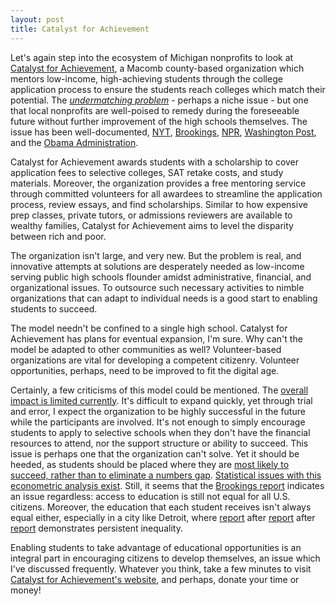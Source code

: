 ```yaml
---
layout: post
title: Catalyst for Achievement
---
```


Let's again step into the ecosystem of Michigan nonprofits to look at [Catalyst for Achievement](https://www.catalystforachievement.org/), a Macomb county-based organization which mentors low-income, high-achieving students through the college application process to ensure the students reach colleges which match their potential. The [*undermatching problem*](http://www.nytimes.com/2013/03/17/education/scholarly-poor-often-overlook-better-colleges.html) - perhaps a niche issue - but one that local nonprofits are well-poised to remedy during the foreseeable future without further improvement of the high schools themselves. The issue has been well-documented, [NYT](http://www.nytimes.com/2013/03/17/education/scholarly-poor-often-overlook-better-colleges.html), [Brookings](https://www.brookings.edu/wp-content/uploads/2016/07/2013a_hoxby.pdf), [NPR](http://www.npr.org/2015/03/16/393339590/why-many-smart-low-income-students-dont-apply-to-elite-schools), [Washington Post](https://www.washingtonpost.com/opinions/closing-the-income-gap-at-elite-colleges/2015/12/18/90f91054-a057-11e5-a3c5-c77f2cc5a43c_story.html), and the [Obama Administration](https://obamawhitehouse.archives.gov/sites/default/files/docs/increasing_college_opportunity_for_low-income_students_report.pdf).

Catalyst for Achievement awards students with a scholarship to cover application fees to selective colleges, SAT retake costs, and study materials. Moreover, the organization provides a free mentoring service through committed volunteers for all awardees to streamline the application process, review essays, and find scholarships. Similar to how expensive prep classes, private tutors, or admissions reviewers are available to wealthy families, Catalyst for Achievement aims to level the disparity between rich and poor.

The organization isn't large, and very new. But the problem is real, and innovative attempts at solutions are desperately needed as low-income serving public high schools flounder amidst administrative, financial, and organizational issues. To outsource such necessary activities to nimble organizations that can adapt to individual needs is a good start to enabling students to succeed.

The model needn't be confined to a single high school. Catalyst for Achievement has plans for eventual expansion, I'm sure. Why can't the model be adapted to other communities as well? Volunteer-based organizations are vital for developing a competent citizenry. Volunteer opportunities, perhaps, need to be improved to fit the digital age.

Certainly, a few criticisms of this model could be mentioned. The [overall impact is limited currently](https://www.brookings.edu/research/can-we-fix-undermatching-in-higher-ed-would-it-matter-if-we-did/). It's difficult to expand quickly, yet through trial and error, I expect the organization to be highly successful in the future while the participants are involved. It's not enough to simply encourage students to apply to selective schools when they don't have the financial resources to attend, nor the support structure or ability to succeed. This issue is perhaps one that the organization can't solve. Yet it should be heeded, as students should be placed where they are [most likely to succeed, rather than to eliminate a numbers gap](http://edwp.educ.msu.edu/dean/2014/undermatching-is-overblown/). [Statistical issues with this econometric analysis exist](http://www-personal.umich.edu/~bastedo/papers/BastedoFlaster.ER2014.pdf). Still, it seems that the [Brookings report](https://www.brookings.edu/wp-content/uploads/2016/07/2013a_hoxby.pdf) indicates an issue regardless: access to education is still not equal for all U.S. citizens. Moreover, the education that each student receives isn't always equal either, especially in a city like Detroit, where [report](http://www.blacdetroit.com/BLAC-Detroit/January-2016/Educational-Inequality/) after [report](http://www.detroitnews.com/story/news/politics/2016/06/28/michigan-school-funding-unequal/86477080/) after [report](http://www.detroitnews.com/story/news/local/detroit-city/2016/08/22/detroit-grosse-pointe-schools-economic-divide/89131386/) demonstrates persistent inequality.

Enabling students to take advantage of educational opportunities is an integral part in encouraging citizens to develop themselves, an issue which I've discussed frequently. Whatever you think, take a few minutes to visit [Catalyst for Achievement's website](https://www.catalystforachievement.org/), and perhaps, donate your time or money!
